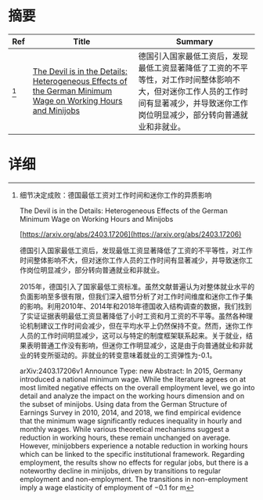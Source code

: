 # 摘要

| Ref | Title | Summary |
| --- | --- | --- |
| [^1] | [The Devil is in the Details: Heterogeneous Effects of the German Minimum Wage on Working Hours and Minijobs](https://arxiv.org/abs/2403.17206) | 德国引入国家最低工资后，发现最低工资显著降低了工资的不平等性，对工作时间整体影响不大，但对迷你工作人员的工作时间有显著减少，并导致迷你工作岗位明显减少，部分转向普通就业和非就业。 |

# 详细

[^1]: 细节决定成败：德国最低工资对工作时间和迷你工作的异质影响

    The Devil is in the Details: Heterogeneous Effects of the German Minimum Wage on Working Hours and Minijobs

    [https://arxiv.org/abs/2403.17206](https://arxiv.org/abs/2403.17206)

    德国引入国家最低工资后，发现最低工资显著降低了工资的不平等性，对工作时间整体影响不大，但对迷你工作人员的工作时间有显著减少，并导致迷你工作岗位明显减少，部分转向普通就业和非就业。

    

    2015年，德国引入了国家最低工资标准。虽然文献普遍认为对整体就业水平的负面影响至多很有限，但我们深入细节分析了对工作时间维度和迷你工作子集的影响。利用2010年、2014年和2018年德国收入结构调查的数据，我们找到了实证证据表明最低工资显著降低了小时工资和月工资的不平等。虽然各种理论机制建议工作时间会减少，但在平均水平上仍然保持不变。然而，迷你工作人员的工作时间明显减少，这可以与特定的制度框架联系起来。关于就业，结果表明普通工作没有影响，但迷你工作明显减少，这是由于向普通就业和非就业的转变所驱动的。非就业的转变意味着就业的工资弹性为-0.1。

    arXiv:2403.17206v1 Announce Type: new  Abstract: In 2015, Germany introduced a national minimum wage. While the literature agrees on at most limited negative effects on the overall employment level, we go into detail and analyze the impact on the working hours dimension and on the subset of minijobs. Using data from the German Structure of Earnings Survey in 2010, 2014, and 2018, we find empirical evidence that the minimum wage significantly reduces inequality in hourly and monthly wages. While various theoretical mechanisms suggest a reduction in working hours, these remain unchanged on average. However, minijobbers experience a notable reduction in working hours which can be linked to the specific institutional framework. Regarding employment, the results show no effects for regular jobs, but there is a noteworthy decline in minijobs, driven by transitions to regular employment and non-employment. The transitions in non-employment imply a wage elasticity of employment of $-0.1$ for m
    

